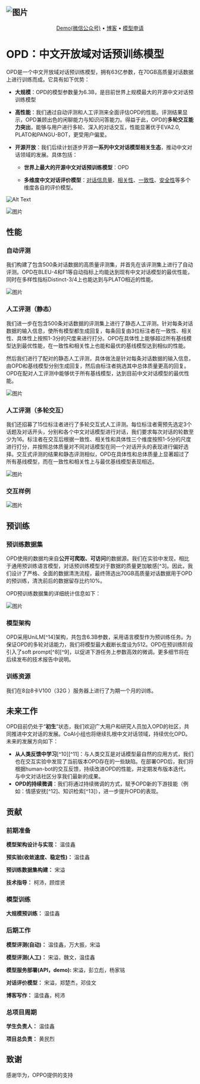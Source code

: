 ![图片](https://lingyou-1302942961.cos.ap-beijing.myqcloud.com/lingyou/166747137310657482761-5415-450b-a792-701f66b87229.png)
------




<p align="center">
  <a href="https://lingyou-1302942961.cos.ap-beijing.myqcloud.com/lingyou/166753329455537e99a85-0d50-4a67-bc66-20ebaac526a2.PNG">Demo(微信公众号)</a> •
  <a href="http://coai.cs.tsinghua.edu.cn/static/opd/posts/opd_blog/">博客</a> •
  <a href="https://wj.qq.com/s2/11090780/b60a/">模型申请</a> 
</p>



# OPD：中文开放域对话预训练模型

OPD是一个中文开放域对话预训练模型，拥有63亿参数，在70GB高质量对话数据上进行训练而成。它具有如下优势：

- **大规模**：OPD的模型参数量为6.3B，是目前世界上规模最大的开源中文对话预训练模型

- **高性能**：我们通过自动评测和人工评测来全面评估OPD的性能。评测结果显示，OPD兼顾出色的闲聊能力与知识问答能力。得益于此，OPD的**多轮交互能力突出**，能够与用户进行多轮、深入的对话交互，性能显著优于EVA2.0, PLATO和PANGU-BOT，更受用户偏爱。

- **开源开放**：我们后续计划逐步开源**一系列中文对话模型相关生态**，推动中文对话领域的发展。具体包括：

  - **世界上最大的开源中文对话预训练模型**：OPD

  - **多维度中文对话评价模型**：[对话信息量](https://huggingface.co/thu-coai/roberta-zh-specific)、[相关性](https://huggingface.co/thu-coai/roberta-zh-sensible)、[一致性](https://huggingface.co/thu-coai/roberta-base-cdconv)、[安全性](https://huggingface.co/thu-coai/roberta-base-cold?text=%E6%88%91%E5%96%9C%E6%AC%A2%E4%BD%A0%E3%80%82+%E6%88%91%E7%88%B1%E4%BD%A0)等多个维度各自的评价模型。

![Alt Text](https://lingyou-1302942961.cos.ap-beijing.myqcloud.com/lingyou/1667550295655b055f894-2175-4b88-89ee-04b4b8cacbfb.gif)

![图片](https://lingyou-1302942961.cos.ap-beijing.myqcloud.com/lingyou/1667550036683b4d9d64c-b8d9-463d-b06b-35648a84f323.png)

## 性能

### 自动评测

我们构建了包含500条对话数据的高质量评测集，并首先在该评测集上进行了自动评测。OPD在BLEU-4和F1等自动指标上均能达到现有中文对话模型的最优性能，同时在多样性指标Distinct-3/4上也能达到与PLATO相近的性能。

![图片](https://lingyou-1302942961.cos.ap-beijing.myqcloud.com/lingyou/1667550074117dd526d29-3122-4f8c-8af9-125b04bc922f.png)

### 人工评测（静态）

我们进一步在包含500条对话数据的评测集上进行了静态人工评测。针对每条对话数据的输入信息，使所有模型都生成回复，每条回复由3位标注者在一致性、相关性、具体性上按照1-3分的尺度来进行打分。OPD在具体性上能够超过所有基线模型达到最优性能，在一致性和相关性上也能和最优的基线模型达到相似的性能。

然后我们进行了配对的静态人工评测，具体做法是针对每条对话数据的输入信息，由OPD和基线模型分别生成回复，然后由标注者挑选其中总体质量更高的回复。OPD在配对人工评测中能够优于所有基线模型，达到目前中文对话模型的最优性能。

![图片](https://lingyou-1302942961.cos.ap-beijing.myqcloud.com/lingyou/1667550111585c2a44aea-e69d-48a5-953c-de14791da16c.png)

### 人工评测（多轮交互）

我们还招募了15位标注者进行了多轮交互式人工评测。每位标注者需预先选定3个话题及对话开头，分别和各个中文对话模型进行对话，我们要求每次对话的轮数至少为16。标注者在交互后根据一致性、相关性和具体性三个维度按照1-5分的尺度进行打分，并按照总体质量对不同对话模型在同一个对话开头的表现进行偏好选择。交互式评测的结果和静态评测相似，OPD在具体性和总体质量上显著超过了所有基线模型，而在一致性和相关性上与最优基线模型表现相近。

![图片](https://lingyou-1302942961.cos.ap-beijing.myqcloud.com/lingyou/1667550148821ee0d26aa-d60d-4797-871b-cc95cd3763cc.png)

### 交互样例

![图片](https://lingyou-1302942961.cos.ap-beijing.myqcloud.com/lingyou/166754875054784293da6-dedd-4f14-a623-d4dca80a080d.png)

## 预训练

### 预训练数据集

OPD使用的数据均来自**公开可爬取、可访问**的数据源。我们在实验中发现，相比于通用预训练语言模型，对话预训练模型对于数据的质量更加敏感[^3]。因此，我们设计了严格、全面的数据清洗流程，最终筛选出70GB高质量对话数据用于OPD的预训练，清洗前后的数据留存比约10%。

OPD预训练数据集的详细统计信息如下：

![图片](https://lingyou-1302942961.cos.ap-beijing.myqcloud.com/lingyou/1667550220745b8383c93-e556-4ec7-966f-755ff596a855.png)

### 模型架构

OPD采用UniLM[^14]架构，共包含6.3B参数，采用语言模型作为预训练任务。为保证OPD的多轮对话能力，我们将模型最大截断长度设为512。OPD在预训练阶段引入了soft prompt[^8][^9]，以促进下游任务上参数高效的微调。更多细节将在后续发布的技术报告中说明。

### 训练资源

我们在8台8卡V100（32G ）服务器上进行了为期一个月的训练。

## 未来工作

OPD目前仍处于“**初生**”状态，我们欢迎广大用户和研究人员加入OPD的社区，共同推进中文对话的发展。CoAI小组也将继续扎根中文对话领域，持续优化OPD。未来的发展方向如下：

- **从人类反馈中学习**[^10][^11]：与人类交互是对话模型最自然的应用方式，我们也在交互实验中发现了当前版本OPD存在的一些缺陷。在部署OPD后，我们将根据human-bot的交互反馈，持续改进OPD的性能，并定期发布版本迭代，与中文对话社区分享我们最新的成果。
- **OPD的持续微调**：我们将通过持续微调的方式，赋予OPD新的下游技能（例如：情感安抚[^12]、知识检索[^13]），进一步提升OPD的表现。

## 贡献

### 前期准备

**模型架构设计与实现：**
温佳鑫

**预实验(收敛速度、稳定性)：**
温佳鑫

**预训练数据集构建：**
宋溢

**技术指导：**
柯沛，顾煜贤

### 模型训练

**大规模预训练：**
温佳鑫

### 后期工作

**模型评测(自动)：**
温佳鑫，万大振，宋溢

**模型评测(人工)：**
宋溢，魏文，温佳鑫

**模型服务部署(API，demo):**
宋溢，彭立彪，杨家铭

**对话评价模型：**
宋溢，郑楚杰，邓佳文

**博客写作：**
温佳鑫，柯沛

### 总项目周期

**学生负责人：**
温佳鑫

**项目总负责：**
黄民烈

## 致谢

感谢华为，OPPO提供的支持